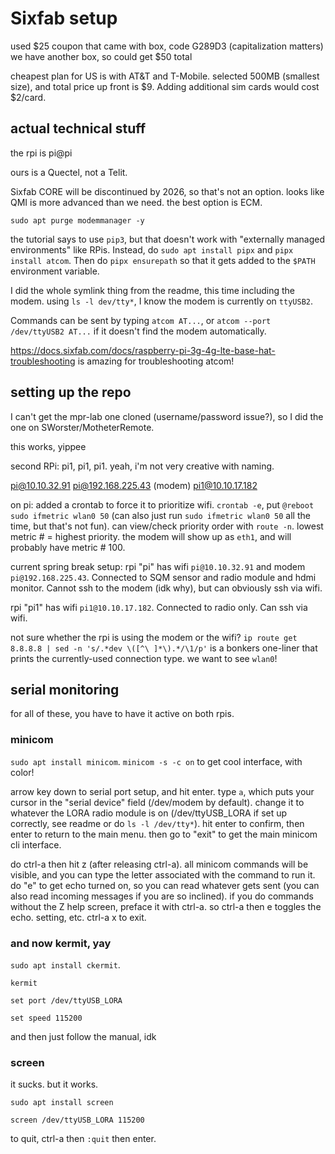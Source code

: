 # Sixfab setup

used $25 coupon that came with box, code G289D3 (capitalization matters)
we have another box, so could get $50 total

cheapest plan for US is with AT&T and T-Mobile. selected 500MB (smallest size), and total price up front is $9. Adding additional sim cards would cost $2/card.

## actual technical stuff

the rpi is pi@pi

ours is a Quectel, not a Telit.

Sixfab CORE will be discontinued by 2026, so that's not an option. looks like QMI is more advanced than we need. the best option is ECM.

`sudo apt purge modemmanager -y`

the tutorial says to use `pip3`, but that doesn't work with "externally managed environments" like RPis. Instead, do `sudo apt install pipx` and `pipx install atcom`. Then do `pipx ensurepath` so that it gets added to the `$PATH` environment variable.

I did the whole symlink thing from the readme, this time including the modem. using `ls -l dev/tty*`, I know the modem is currently on `ttyUSB2`.

Commands can be sent by typing `atcom AT...`, or `atcom --port /dev/ttyUSB2 AT...` if it doesn't find the modem automatically.

<https://docs.sixfab.com/docs/raspberry-pi-3g-4g-lte-base-hat-troubleshooting> is amazing for troubleshooting atcom!

## setting up the repo

I can't get the mpr-lab one cloned (username/password issue?), so I did the one on SWorster/MotheterRemote.

this works, yippee

second RPi: pi1, pi1, pi1. yeah, i'm not very creative with naming.

pi@10.10.32.91
pi@192.168.225.43 (modem)
pi1@10.10.17.182

on pi: added a crontab to force it to prioritize wifi. `crontab -e`, put `@reboot sudo ifmetric wlan0 50` (can also just run `sudo ifmetric wlan0 50` all the time, but that's not fun). can view/check priority order with `route -n`. lowest metric # = highest priority. the modem will show up as `eth1`, and will probably have metric # 100.

current spring break setup: rpi "pi" has wifi `pi@10.10.32.91` and modem `pi@192.168.225.43`. Connected to SQM sensor and radio module and hdmi monitor. Cannot ssh to the modem (idk why), but can obviously ssh via wifi.

rpi "pi1" has wifi `pi1@10.10.17.182`. Connected to radio only. Can ssh via wifi.

not sure whether the rpi is using the modem or the wifi? `ip route get 8.8.8.8 | sed -n 's/.*dev \([^\ ]*\).*/\1/p'` is a bonkers one-liner that prints the currently-used connection type. we want to see `wlan0`!

## serial monitoring

for all of these, you have to have it active on both rpis.

### minicom

`sudo apt install minicom`. `minicom -s -c on` to get cool interface, with color!

arrow key down to serial port setup, and hit enter. type `a`, which puts your cursor in the "serial device" field (/dev/modem by default). change it to whatever the LORA radio module is on (/dev/ttyUSB_LORA if set up correctly, see readme or do `ls -l /dev/tty*`). hit enter to confirm, then enter to return to the main menu. then go to "exit" to get the main minicom cli interface.

do ctrl-a then hit z (after releasing ctrl-a). all minicom commands will be visible, and you can type the letter associated with the command to run it. do "e" to get echo turned on, so you can read whatever gets sent (you can also read incoming messages if you are so inclined). if you do commands without the Z help screen, preface it with ctrl-a. so ctrl-a then e toggles the echo. setting, etc. ctrl-a x to exit.

### and now kermit, yay

`sudo apt install ckermit`.

`kermit`

`set port /dev/ttyUSB_LORA`

`set speed 115200`

and then just follow the manual, idk

### screen

it sucks. but it works.

`sudo apt install screen`

`screen /dev/ttyUSB_LORA 115200`

to quit, ctrl-a then `:quit` then enter.
